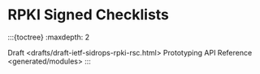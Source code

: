 # RPKI Signed Checklists

:::{toctree}
:maxdepth: 2

Draft <drafts/draft-ietf-sidrops-rpki-rsc.html>
Prototyping API Reference <generated/modules>
:::
